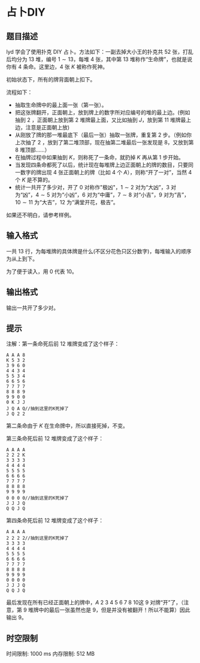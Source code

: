 # 占卜DIY

## 题目描述

lyd 学会了使用扑克 DIY 占卜。方法如下：一副去掉大小王的扑克共 $52$ 张，打乱后均分为 $13$ 堆，编号 $1\sim 13$，每堆 $4$ 张，其中第 $13$ 堆称作“生命牌”，也就是说你有 $4$ 条命。这里边，$4$ 张 $K$ 被称作死神。

初始状态下，所有的牌背面朝上扣下。

流程如下：

- 抽取生命牌中的最上面一张（第一张）。
- 把这张牌翻开，正面朝上，放到牌上的数字所对应编号的堆的最上边。(例如抽到 $2$ ，正面朝上放到第 $2$ 堆牌最上面，又比如抽到 $J$，放到第 $11$ 堆牌最上边，注意是正面朝上放)
- 从刚放了牌的那一堆最底下（最后一张）抽取一张牌，重复第 $2$ 步。（例如你上次抽了 $2$ ，放到了第二堆顶部，现在抽第二堆最后一张发现是 $8$，又放到第 $8$ 堆顶部……）
- 在抽牌过程中如果抽到 $K$，则称死了一条命，就扔掉 $K$ 再从第 $1$ 步开始。
- 当发现四条命都死了以后，统计现在每堆牌上边正面朝上的牌的数目，只要同一数字的牌出现 $4$ 张正面朝上的牌（比如 $4$ 个 $A$），则称“开了一对”，当然 $4$ 个 $K$ 是不算的。
- 统计一共开了多少对，开了 $0$ 对称作"极凶"，$1\sim 2$ 对为“大凶”，$3$ 对为“凶”，$4\sim 5$ 对为“小凶”，$6$ 对为“中庸”，$7\sim 8$ 对“小吉”，$9$ 对为“吉”，$10\sim11$ 为“大吉”，$12$ 为“满堂开花，极吉”。

如果还不明白，请参考样例。

## 输入格式

一共 $13$ 行，为每堆牌的具体牌是什么(不区分花色只区分数字)，每堆输入的顺序为从上到下。

为了便于读入，用 $0$ 代表 $10$。

## 输出格式

输出一共开了多少对。

## 提示

注解：第一条命死后前 $12$ 堆牌变成了这个样子：
```
A A A 8
K 5 3 2
3 9 6 0
4 4 3 4
5 5 3 4
6 6 5 6
7 7 7 7 
8 8 8 9
9 9 0 0
0 K J J
J Q A Q//抽到这里的K死掉了
J Q 2 2
```
第二条命由于 $K$ 在生命牌中，所以直接死掉，不变。

第三条命死后前 $12$ 堆牌变成了这个样子：
```
A A A A
2 2 2 K
3 3 3 3
4 4 4 4
5 5 5 5
6 6 6 6
7 7 7 7 
8 8 8 8
9 9 9 9
0 0 0 0//抽到这里的K死掉了
J J J Q
Q Q J Q
```
第四条命死后前 $12$ 堆牌变成了这个样子：
```
A A A A
2 2 2 2//抽到这里的K死掉了
3 3 3 3
4 4 4 4
5 5 5 5
6 6 6 6
7 7 7 7 
8 8 8 8
9 9 9 9
0 0 0 0
J J J Q
Q Q J Q
```
最后发现在所有已经正面朝上的牌中，$A\ 2\ 3\ 4\ 5\ 6\ 7\ 8\ 10$这 $9$ 对牌“开”了，（注意，第 $9$ 堆牌中的最后一张虽然也是 $9$，但是并没有被翻开！所以不能算）因此输出 $9$。

## 时空限制

时间限制: 1000 ms
内存限制: 512 MB
